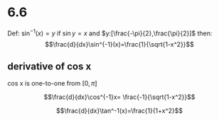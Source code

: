 # 6.6

Def: $\sin^{-1}(x)=y$
if $\sin y = x$ and $y:[\frac{-\pi}{2},\frac{\pi}{2}]$
then:
$$\frac{d}{dx}\sin^{-1}(x)=\frac{1}{\sqrt{1-x^2}}$$

## derivative of cos x

cos x is one-to-one from $[0,\pi]$

$$\frac{d}{dx}\cos^{-1}x= \frac{-1}{\sqrt{1-x^2}}$$

$$\frac{d}{dx}\tan^-1(x)=\frac{1}{1+x^2}$$
